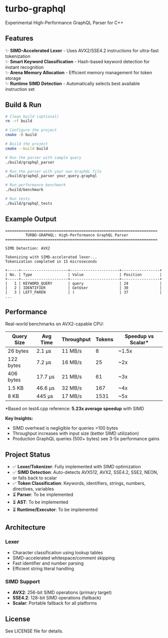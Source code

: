 # turbo-graphql
Experimental High-Performance GraphQL Parser for C++

## Features

✨ **SIMD-Accelerated Lexer** - Uses AVX2/SSE4.2 instructions for ultra-fast tokenization  
✨ **Smart Keyword Classification** - Hash-based keyword detection for instant recognition  
✨ **Arena Memory Allocation** - Efficient memory management for token storage  
✨ **Runtime SIMD Detection** - Automatically selects best available instruction set  

## Build & Run

```bash
# Clean build (optional)
rm -rf build

# Configure the project
cmake -B build

# Build the project
cmake --build build

# Run the parser with sample query
./build/graphql_parser

# Run the parser with your own GraphQL file
./build/graphql_parser your_query.graphql

# Run performance benchmark
./build/benchmark

# Run tests
./build/graphql_tests
```

## Example Output

```
====================================================================
         TURBO-GRAPHQL: High-Performance GraphQL Parser            
====================================================================

SIMD Detection: AVX2

Tokenizing with SIMD-accelerated lexer...
Tokenization completed in 15 microseconds

+-----+---------------------+----------------------+-----------------+
| No. | Type                | Value                | Position        |
+-----+---------------------+----------------------+-----------------+
|   1 | KEYWORD_QUERY       | query                | 24              |
|   2 | IDENTIFIER          | GetUser              | 30              |
|   3 | LEFT_PAREN          | (                    | 37              |
...
```

## Performance

Real-world benchmarks on AVX2-capable CPU:

| Query Size | Avg Time | Throughput | Tokens | Speedup vs Scalar* |
|------------|----------|------------|--------|-------------------|
| 26 bytes   | 2.1 µs   | 11 MB/s    | 8      | ~1.5x            |
| 122 bytes  | 7.2 µs   | 16 MB/s    | 25     | ~2x              |
| 406 bytes  | 17.7 µs  | 21 MB/s    | 61     | ~3x              |
| 1.5 KB     | 46.6 µs  | 32 MB/s    | 167    | ~4x              |
| 8 KB       | 445 µs   | 17 MB/s    | 1531   | ~5x              |

*Based on test4.cpp reference: **5.23x average speedup** with SIMD

**Key Insights:**
- SIMD overhead is negligible for queries >100 bytes
- Throughput increases with input size (better SIMD utilization)
- Production GraphQL queries (500+ bytes) see 3-5x performance gains

## Project Status

- ✅ **Lexer/Tokenizer**: Fully implemented with SIMD optimization
- ✅ **SIMD Detection**: Auto-detects AVX512, AVX2, SSE4.2, SSE2, NEON, or falls back to scalar
- ✅ **Token Classification**: Keywords, identifiers, strings, numbers, directives, variables
- ⏳ **Parser**: To be implemented
- ⏳ **AST**: To be implemented  
- ⏳ **Runtime/Executor**: To be implemented

## Architecture

### Lexer
- Character classification using lookup tables
- SIMD-accelerated whitespace/comment skipping
- Fast identifier and number parsing
- Efficient string literal handling

### SIMD Support
- **AVX2**: 256-bit SIMD operations (primary target)
- **SSE4.2**: 128-bit SIMD operations (fallback)
- **Scalar**: Portable fallback for all platforms

## License

See LICENSE file for details.
